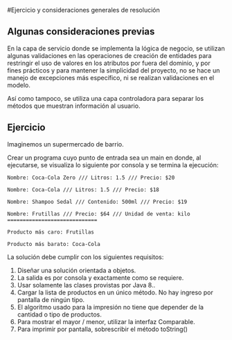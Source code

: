 #Ejercicio y consideraciones generales de resolución

## Algunas consideraciones previas
En la capa de servicio donde se implementa la lógica de negocio, se utilizan algunas validaciones en las operaciones de creación de entidades para restringir el uso de valores en los atributos por fuera del dominio, y por fines prácticos y para mantener la simplicidad del proyecto, no se hace un manejo de excepciones más específico, ni se realizan validaciones en el modelo.

Así como tampoco, se utiliza una capa controladora para separar los métodos que muestran información al usuario.

## Ejercicio

Imaginemos un supermercado de barrio.

Crear un programa cuyo punto de entrada sea un main en donde, al ejecutarse, se visualiza lo siguiente por consola y se termina la ejecución:

```
Nombre: Coca-Cola Zero /// Litros: 1.5 /// Precio: $20

Nombre: Coca-Cola /// Litros: 1.5 /// Precio: $18

Nombre: Shampoo Sedal /// Contenido: 500ml /// Precio: $19

Nombre: Frutillas /// Precio: $64 /// Unidad de venta: kilo
=============================

Producto más caro: Frutillas

Producto más barato: Coca-Cola
```

La solución debe cumplir con los siguientes requisitos:

1. Diseñar una solución orientada a objetos.
2. La salida es por consola y exactamente como se requiere.
3. Usar solamente las clases provistas por Java 8..
4. Cargar la lista de productos en un único método. No hay ingreso por pantalla de ningún tipo.
5. El algoritmo usado para la impresión no tiene que depender de la cantidad o tipo de productos. 
6. Para mostrar el mayor / menor, utilizar la interfaz Comparable. 
7. Para imprimir por pantalla, sobrescribir el método toString()
